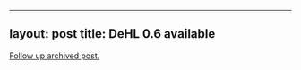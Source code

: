 
---
layout: post
title: DeHL 0.6 available
---
[Follow up archived post.](/alex.ciobanu.org/index03e1.html)